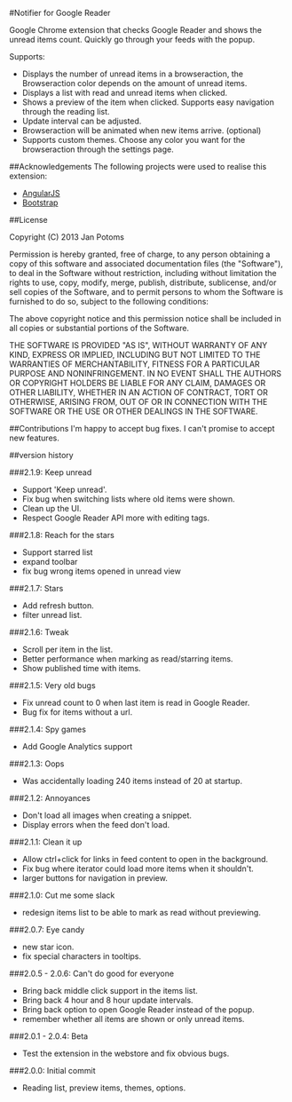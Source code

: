 #Notifier for Google Reader


Google Chrome extension that checks Google Reader and shows the unread items count. Quickly go through your feeds with the popup.

Supports: 

  * Displays the number of unread items in a browseraction, the Browseraction color depends on the amount of unread items.
  * Displays a list with read and unread items when clicked.
  * Shows a preview of the item when clicked. Supports easy navigation through the reading list.
  * Update interval can be adjusted.
  * Browseraction will be animated when new items arrive. (optional)
  * Supports custom themes. Choose any color you want for the browseraction through the settings page.
  
##Acknowledgements
  The following projects were used to realise this extension:
  
  * [AngularJS](http://angularjs.org/)
  * [Bootstrap](http://twitter.github.com/bootstrap/)
  
##License

Copyright (C) 2013 Jan Potoms

Permission is hereby granted, free of charge, to any person obtaining a copy of this software and associated documentation files (the "Software"), to deal in the Software without restriction, including without limitation the rights to use, copy, modify, merge, publish, distribute, sublicense, and/or sell copies of the Software, and to permit persons to whom the Software is furnished to do so, subject to the following conditions:

The above copyright notice and this permission notice shall be included in all copies or substantial portions of the Software.

THE SOFTWARE IS PROVIDED "AS IS", WITHOUT WARRANTY OF ANY KIND, EXPRESS OR IMPLIED, INCLUDING BUT NOT LIMITED TO THE WARRANTIES OF MERCHANTABILITY, FITNESS FOR A PARTICULAR PURPOSE AND NONINFRINGEMENT. IN NO EVENT SHALL THE AUTHORS OR COPYRIGHT HOLDERS BE LIABLE FOR ANY CLAIM, DAMAGES OR OTHER LIABILITY, WHETHER IN AN ACTION OF CONTRACT, TORT OR OTHERWISE, ARISING FROM, OUT OF OR IN CONNECTION WITH THE SOFTWARE OR THE USE OR OTHER DEALINGS IN THE SOFTWARE.
  
##Contributions
I'm happy to accept bug fixes. I can't promise to accept new features.

##version history

###2.1.9: Keep unread
  * Support 'Keep unread'.
  * Fix bug when switching lists where old items were shown.
  * Clean up the UI.
  * Respect Google Reader API more with editing tags.

###2.1.8: Reach for the stars
  * Support starred list
  * expand toolbar
  * fix bug wrong items opened in unread view

###2.1.7: Stars
  * Add refresh button.
  * filter unread list.

###2.1.6: Tweak
  * Scroll per item in the list.
  * Better performance when marking as read/starring items.
  * Show published time with items.

###2.1.5: Very old bugs
  * Fix unread count to 0 when last item is read in Google Reader.
  * Bug fix for items without a url.

###2.1.4: Spy games
  * Add Google Analytics support

###2.1.3: Oops
  * Was accidentally loading 240 items instead of 20 at startup.
  
###2.1.2: Annoyances
  * Don't load all images when creating a snippet.
  * Display errors when the feed don't load.

###2.1.1: Clean it up
  * Allow ctrl+click for links in feed content to open in the background.
  * Fix bug where iterator could load more items when it shouldn't.
  * larger buttons for navigation in preview.  

###2.1.0: Cut me some slack
  * redesign items list to be able to mark as read without previewing.

###2.0.7: Eye candy
  * new star icon.
  * fix special characters in tooltips.
  
###2.0.5 - 2.0.6: Can't do good for everyone
  * Bring back middle click support in the items list.
  * Bring back 4 hour and 8 hour update intervals.
  * Bring back option to open Google Reader instead of the popup.
  * remember whether all items are shown or only unread items.

###2.0.1 - 2.0.4: Beta
  * Test the extension in the webstore and fix obvious bugs.
   
###2.0.0: Initial commit
  * Reading list, preview items, themes, options.